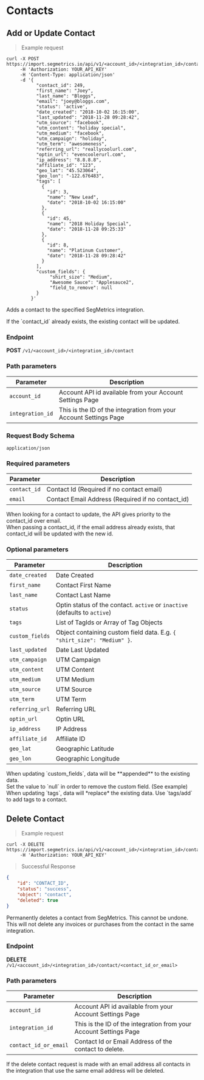 Contacts
===========

Add or Update Contact
----------------

> Example request

```shell
curl -X POST https://import.segmetrics.io/api/v1/<account_id>/<integration_id>/contact
     -H 'Authorization: YOUR_API_KEY'
     -H 'Content-Type: application/json'
     -d '{
           "contact_id": 249,
           "first_name": "Joey",
           "last_name": "Bloggs",
           "email": "joey@bloggs.com",
           "status": 'active',
           "date_created": "2018-10-02 16:15:00",
           "last_updated": "2018-11-28 09:28:42",
           "utm_source": "facebook",
           "utm_content": "holiday special",
           "utm_medium": "facebook",
           "utm_campaign": "holiday",
           "utm_term": "awesomeness",
           "referring_url": "reallycoolurl.com",
           "optin_url": "evencoolerurl.com",
           "ip_address": "8.8.8.8",
           "affiliate_id": "123",
           "geo_lat": "45.523064",
           "geo_lon": "-122.676483",
           "tags": [
             {
               "id": 3,
               "name": "New Lead",
               "date": "2018-10-02 16:15:00"
             },
             {
               "id": 45,
               "name": "2018 Holiday Special",
               "date": "2018-11-28 09:25:33"
             },
             {
               "id": 8,
               "name": "Platinum Customer",
               "date": "2018-11-28 09:28:42"
             }
           ],
           "custom_fields": {
                "shirt_size": "Medium",
                "Awesome Sauce": "Applesauce2",
                "field_to_remove": null
           }
         }'
```

Adds a contact to the specified SegMetrics integration.

<aside class="notice">
If the `contact_id` already exists, the existing contact will be updated.
</aside>

### Endpoint

**POST** `/v1/<account_id>/<integration_id>/contact`

### Path parameters

Parameter | Description
------------- | -------------
`account_id` | Account API id available from your Account Settings Page
`integration_id` | This is the ID of the integration from your Account Settings Page

### Request Body Schema
`application/json`

### Required parameters

Parameter | Description
------------- | -------------
`contact_id` | Contact Id (Required if no contact email)
`email` | Contact Email Address (Required if no contact_id)

<aside class="notice">
When looking for a contact to update, the API gives priority to the contact_id over email.<br/>
When passing a contact_id, if the email address already exists, that contact_id will be updated with the new id. 
</aside>


### Optional parameters

Parameter | Description
------------- | -------------
`date_created` | Date Created
`first_name` | Contact First Name
`last_name` | Contact Last Name
`status` | Optin status of the contact. `active` or `inactive` (defaults to `active`)
`tags` | List of TagIds or Array of Tag Objects
`custom_fields` | Object containing custom field data. E.g. `{ "shirt_size": "Medium" }`.
`last_updated` | Date Last Updated
`utm_campaign` | UTM Campaign
`utm_content` | UTM Content
`utm_medium` | UTM Medium
`utm_source` | UTM Source
`utm_term` | UTM Term
`referring_url` | Referring URL
`optin_url` | Optin URL
`ip_address` | IP Address
`affiliate_id` | Affiliate ID
`geo_lat` | Geographic Latitude
`geo_lon` | Geographic Longitude


<aside class="notice">
When updating `custom_fields`, data will be **appended** to the existing data.<br/>
Set the value to `null` in order to remove the custom field. (See example)
</aside>


<aside class="notice">
When updating `tags`, data will *replace* the existing data. Use `tags/add` to add tags to a contact. 
</aside>

Delete Contact
----------------

> Example request

```shell
curl -X DELETE https://import.segmetrics.io/api/v1/<account_id>/<integration_id>/contact/<contact_id_or_email>
     -H 'Authorization: YOUR_API_KEY'
```

> Successful Response

```json
{
    "id": "CONTACT_ID",
    "status": "success",
    "object": "contact",
    "deleted": true
}
```

Permanently deletes a contact from SegMetrics. This cannot be undone.<br/> 
This will not delete any invoices or purchases from the contact in the same integration.

### Endpoint

**DELETE** `/v1/<account_id>/<integration_id>/contact/<contact_id_or_email>`

### Path parameters

Parameter | Description
------------- | -------------
`account_id` | Account API id available from your Account Settings Page
`integration_id` | This is the ID of the integration from your Account Settings Page
`contact_id_or_email` | Contact Id or Email Address of the contact to delete.

<aside class="notice">
If the delete contact request is made with an email address all contacts in the integration that use the same email address will be deleted.
</aside>

